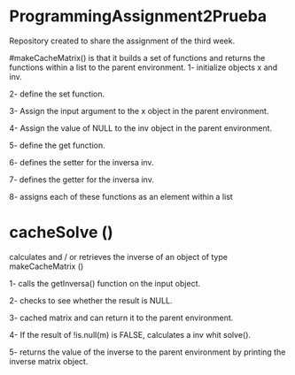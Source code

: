 # ProgrammingAssignment2Prueba
Repository created to share the assignment of the third week.

#makeCacheMatrix() 
is that it builds a set of functions and returns the functions within a list to the parent environment.
1- initialize objects x and inv.

2- define the set function.   

3- Assign the input argument to the x object in the parent environment.

4- Assign the value of NULL to the inv object in the parent environment. 

5- define the get function.

6- defines the setter for the inversa inv.

7- defines the getter for the inversa inv.

8- assigns each of these functions as an element within a list


# cacheSolve () 
calculates and / or retrieves the inverse of an object of type makeCacheMatrix ()

1- calls the getInversa() function on the input object.

2- checks to see whether the result is NULL.

3- cached matrix and can return it to the parent environment.

4- If the result of !is.null(m) is FALSE, calculates a inv whit solve().

5- returns the value of the inverse to the parent environment by printing the inverse matrix object.
  

